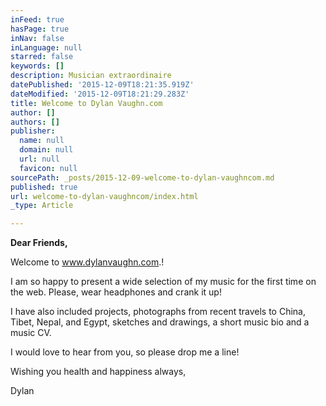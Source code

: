 ```yaml
---
inFeed: true
hasPage: true
inNav: false
inLanguage: null
starred: false
keywords: []
description: Musician extraordinaire
datePublished: '2015-12-09T18:21:35.919Z'
dateModified: '2015-12-09T18:21:29.283Z'
title: Welcome to Dylan Vaughn.com
author: []
authors: []
publisher:
  name: null
  domain: null
  url: null
  favicon: null
sourcePath: _posts/2015-12-09-welcome-to-dylan-vaughncom.md
published: true
url: welcome-to-dylan-vaughncom/index.html
_type: Article

---
```

**Dear Friends,**

Welcome to www.dylanvaughn.com.!

I am so happy to present a wide selection of my music for the first time on the web. Please, wear headphones and crank it up!

I have also included projects, photographs from recent travels to China, Tibet, Nepal, and Egypt, sketches and drawings, a short music bio and a music CV.

I would love to hear from you, so please drop me a line!

Wishing you health and happiness always,

Dylan